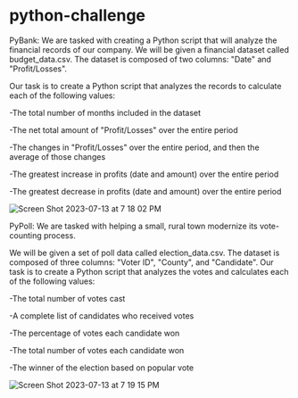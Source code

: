 # python-challenge

PyBank:
We are tasked with creating a Python script that will analyze the financial records of our company. We will be given a financial dataset called budget_data.csv. The dataset is composed of two columns: "Date" and "Profit/Losses".

Our task is to create a Python script that analyzes the records to calculate each of the following values:

-The total number of months included in the dataset

-The net total amount of "Profit/Losses" over the entire period

-The changes in "Profit/Losses" over the entire period, and then the average of those changes

-The greatest increase in profits (date and amount) over the entire period

-The greatest decrease in profits (date and amount) over the entire period

![Screen Shot 2023-07-13 at 7 18 02 PM](https://github.com/kshirazi5/python-challenge/assets/116853144/b5eb1e65-db10-432e-b59f-2e56849fc66b)

PyPoll: 
We are tasked with helping a small, rural town modernize its vote-counting process.

We will be given a set of poll data called election_data.csv. The dataset is composed of three columns: "Voter ID", "County", and "Candidate". Our task is to create a Python script that analyzes the votes and calculates each of the following values:

-The total number of votes cast

-A complete list of candidates who received votes

-The percentage of votes each candidate won

-The total number of votes each candidate won

-The winner of the election based on popular vote

![Screen Shot 2023-07-13 at 7 19 15 PM](https://github.com/kshirazi5/python-challenge/assets/116853144/53ad4748-09c3-48be-a349-3bc588245f23)
